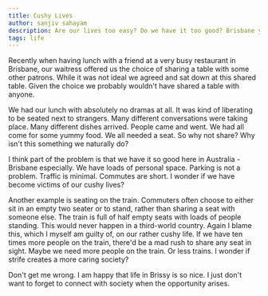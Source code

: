 ```yaml
---
title: Cushy Lives
author: sanjiv sahayam
description: Are our lives too easy? Do we have it too good? Brisbane you good thing!
tags: life
---
```


Recently when having lunch with a friend at a very busy restaurant in Brisbane, our waitress offered us the choice of sharing a table with some other patrons. While it was not ideal we agreed and sat down at this shared table. Given the choice we probably wouldn't have shared a table with anyone.

We had our lunch with absolutely no dramas at all. It was kind of liberating to be seated next to strangers. Many different conversations were taking place. Many different dishes arrived. People came and went. We had all come for some yummy food. We all needed a seat. So why not share? Why isn't this something we naturally do?

I think part of the problem is that we have it so good here in Australia - Brisbane especially. We have loads of personal space. Parking is not a problem. Traffic is minimal. Commutes are short. I wonder if we have become victims of our cushy lives?

Another example is seating on the train. Commuters often choose to either sit in an empty two seater or to stand, rather than sharing a seat with someone else. The train is full of half empty seats with loads of people standing. This would never happen in a third-world country. Again I blame this, which I myself am guilty of, on our rather cushy life. If we have ten times more people on the train, there'd be a mad rush to share any seat in sight. Maybe we need more people on the train. Or less trains. I wonder if strife creates a more caring society?

Don't get me wrong. I am happy that life in Brissy is so nice. I just don't want to forget to connect with society when the opportunity arises.